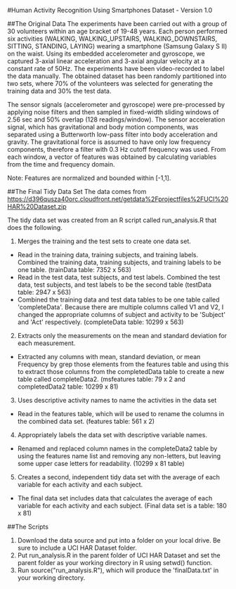 #Human Activity Recognition Using Smartphones Dataset - Version 1.0

##The Original Data
The experiments have been carried out with a group of 30 volunteers within an age bracket of 19-48 years. Each person performed six activities (WALKING, WALKING_UPSTAIRS, WALKING_DOWNSTAIRS, SITTING, STANDING, LAYING) wearing a smartphone (Samsung Galaxy S II) on the waist. Using its embedded accelerometer and gyroscope, we captured 3-axial linear acceleration and 3-axial angular velocity at a constant rate of 50Hz. The experiments have been video-recorded to label the data manually. The obtained dataset has been randomly partitioned into two sets, where 70% of the volunteers was selected for generating the training data and 30% the test data. 

The sensor signals (accelerometer and gyroscope) were pre-processed by applying noise filters and then sampled in fixed-width sliding windows of 2.56 sec and 50% overlap (128 readings/window). The sensor acceleration signal, which has gravitational and body motion components, was separated using a Butterworth low-pass filter into body acceleration and gravity. The gravitational force is assumed to have only low frequency components, therefore a filter with 0.3 Hz cutoff frequency was used. From each window, a vector of features was obtained by calculating variables from the time and frequency domain.
 

Note: Features are normalized and bounded within [-1,1].


##The Final Tidy Data Set
The data comes from
https://d396qusza40orc.cloudfront.net/getdata%2Fprojectfiles%2FUCI%20HAR%20Dataset.zip

The tidy data set was created from an R script called run_analysis.R that does the following. 

1)	Merges the training and the test sets to create one data set.
- Read in the training data, training subjects, and training labels.  Combined the training data, training subjects, and training labels to be one table.  (trainData table: 7352 x 563)
- Read in the test data, test subjects, and test labels.  Combined the test data, test subjects, and test labels to be the second table  (testData table: 2947 x 563)
- Combined the training data and test data tables to be one table called 'completeData'.  Because there are multiple columns called V1 and V2, I changed the appropriate columns of subject and activity to be 'Subject' and 'Act' respectively.  (completeData table: 10299 x 563)

2)	Extracts only the measurements on the mean and standard deviation for each measurement.
- Extracted any columns with mean, standard deviation, or mean Frequency by grep those elements from the features table and using this to extract those columns from the completedData table to create a new table called completeData2.  (msfeatures table: 79 x 2 and completedData2 table: 10299 x 81)

3)	Uses descriptive activity names to name the activities in the data set
- Read in the features table, which will be used to rename the columns in the combined data set.  (features table: 561 x 2)

4)	Appropriately labels the data set with descriptive variable names.
- Renamed and replaced column names in the completeData2 table by using the features name list and removing any non-letters, but leaving some upper case letters for readability. (10299 x 81 table)

5)	Creates a second, independent tidy data set with the average of each variable for each activity and each subject.
- The final data set includes data that calculates the average of each variable for each activity and each subject.  (Final data set is a table: 180 x 81)


##The Scripts
1. Download the data source and put into a folder on your local drive. Be sure to include a UCI HAR Dataset folder.
2. Put run_analysis.R in the parent folder of UCI HAR Dataset and set the parent folder as your working directory in R using setwd() function.
3. Run source("run_analysis.R"), which will produce the 'finalData.txt' in your working directory.
